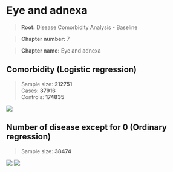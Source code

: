 # Eye and adnexa

> **Root:** Disease Comorbidity Analysis - Baseline

> **Chapter number:** 7  

> **Chapter name:** Eye and adnexa  

## Comorbidity (Logistic regression)
> Sample size: **212751**  
> Cases: **37916**  
> Controls: **174835**
<img src="/Chapter/Figures/Incidence/LG/Chapter_7.png"/>
<CsvTable src="/Chapter_Data/Incidence/LG/LG_Chapter_7.csv" label="🔍 View full results" />

## Number of disease except for 0 (Ordinary regression)
> Sample size: **38474**
<img src="/Chapter/Figures/Incidence/Histogram/Chapter_7_in.png"/>
<CsvTable src="/Chapter_Data/Incidence/Histogram/Chapter_7_in.csv" label="🔍 View full results" />

<img src="/Chapter/Figures/Incidence/ORD/Chapter_7.png"/>
<CsvTable src="/Chapter_Data/Incidence/ORD/ORD_Chapter_7.csv" label="🔍 View full results" />
